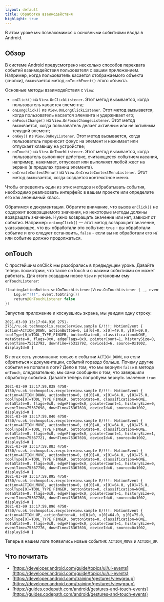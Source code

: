 ```yaml
---
layout: default
title: Обработка взаимодействия
highlight: true
---
```


В этом уроке мы познакомимся с основными событиями ввода в Android.

## Обзор

В системе Android предусмотрено несколько способов перехвата событий взаимодействия пользователя с вашим приложением. Например, когда пользователь касается отображаемого объекта (кнопки), вызывается метод `onTouchEvent()` этого объекта.

Основные методы взаимодействия с `View`:

- `onClick()` из `View.OnClickListener`. Этот метод вызывается, когда пользователь касается элемента;
- `onLongClick()` из `View.OnLongClickListener`. Этот метод вызывается, когда пользователь касается элемента и удерживает его;
- `onFocusChange()` из  `View.OnFocusChangeListener`. Этот метод вызывается, когда пользователь делает активным или не активным текущий элемент;
- `onKey()` из `View.OnKeyListener`. Этот метод вызывается, когда пользователь переносит фокус на элемент и нажимает или отпускает клавишу на устройстве;
- `onTouch()` из `View.OnTouchListener`. Этот метод вызывается, когда пользователь выполняет действие, считающееся событием касания, например, нажимает, отпускает или выполняет любой жест на экране (в пределах границ элемента).
- `onCreateContextMenu()` из `View.OnCreateContextMenuListener`. Этот метод вызывается, когда создается контекстное меню.

 Чтобы определить один из этих методов и обрабатывать события, необходимо реализовать интерфейс в вашем проекте или определите его как анонимный класс. 

 Обратимся к документации. Обратите внимание, что вызов `onClick()` не содержит возвращаемого значения, но некоторые методы должны возвращать значение. Нужно возвращать значение или нет, зависит от события. Например:
`onLongClick()` — этот метод возвращает значение, указывающее, что вы обработали это событие: `true` - вы обработали событие и его следует остановить, `false` -  если вы не обработали его и/или событие должно продолжаться.


## onTouch

С простейшим onClick мы разобрались в предыдущем уроке. Давайте теперь посмотрим, что такое onTouch и с какими событиями он может работать. Для этого создадим новое `View` и установим ему `onTouchListener`:

```kotlin
floatingActionButton.setOnTouchListener(View.OnTouchListener { _, event ->
    Log.e("!!!", event.toString())
    return@OnTouchListener false
})
```

Запустив приложение и коснувшись экрана, мы увидим одну строку:

```log
2021-03-09 13:17:04.916 2751-2751/ru.ok.technopolis.recyclerview.sample E/!!!: MotionEvent { action=ACTION_DOWN, actionButton=0, id[0]=0, x[0]=49.0, y[0]=69.0, toolType[0]=TOOL_TYPE_FINGER, buttonState=0, classification=NONE, metaState=0, flags=0x0, edgeFlags=0x0, pointerCount=1, historySize=0, eventTime=75312792, downTime=75312792, deviceId=6, source=0x1002, displayId=0 }
```

В логах есть упоминание только о событии `ACTION_DOWN`, но если обратиться к документации, событий гораздо больше. Почему другие события не попали в логи? Дело в том, что мы вернули `false` в методе `onTouch`, следовательно, мы сами сообщили о том, что завершили обработку событий. Давайте теперь попробуем вернуть значение `true`:

```log
2021-03-09 13:17:59.838 4750-4750/ru.ok.technopolis.recyclerview.sample E/!!!: MotionEvent { action=ACTION_DOWN, actionButton=0, id[0]=0, x[0]=64.0, y[0]=75.0, toolType[0]=TOOL_TYPE_FINGER, buttonState=0, classification=NONE, metaState=0, flags=0x0, edgeFlags=0x0, pointerCount=1, historySize=0, eventTime=75367698, downTime=75367698, deviceId=6, source=0x1002, displayId=0 }
2021-03-09 13:17:59.840 4750-4750/ru.ok.technopolis.recyclerview.sample E/!!!: MotionEvent { action=ACTION_MOVE, actionButton=0, id[0]=0, x[0]=64.0, y[0]=75.0, toolType[0]=TOOL_TYPE_FINGER, buttonState=0, classification=NONE, metaState=0, flags=0x0, edgeFlags=0x0, pointerCount=1, historySize=1, eventTime=75367721, downTime=75367698, deviceId=6, source=0x1002, displayId=0 }
2021-03-09 13:17:59.883 4750-4750/ru.ok.technopolis.recyclerview.sample E/!!!: MotionEvent { action=ACTION_MOVE, actionButton=0, id[0]=0, x[0]=64.0, y[0]=75.0, toolType[0]=TOOL_TYPE_FINGER, buttonState=0, classification=NONE, metaState=0, flags=0x0, edgeFlags=0x0, pointerCount=1, historySize=0, eventTime=75367750, downTime=75367698, deviceId=6, source=0x1002, displayId=0 }
2021-03-09 13:17:59.895 4750-4750/ru.ok.technopolis.recyclerview.sample E/!!!: MotionEvent { action=ACTION_MOVE, actionButton=0, id[0]=0, x[0]=64.0, y[0]=75.0, toolType[0]=TOOL_TYPE_FINGER, buttonState=0, classification=NONE, metaState=0, flags=0x0, edgeFlags=0x0, pointerCount=1, historySize=0, eventTime=75367768, downTime=75367698, deviceId=6, source=0x1002, displayId=0 }
2021-03-09 13:17:59.896 4750-4750/ru.ok.technopolis.recyclerview.sample E/!!!: MotionEvent { action=ACTION_UP, actionButton=0, id[0]=0, x[0]=64.0, y[0]=75.0, toolType[0]=TOOL_TYPE_FINGER, buttonState=0, classification=NONE, metaState=0, flags=0x0, edgeFlags=0x0, pointerCount=1, historySize=0, eventTime=75367776, downTime=75367698, deviceId=6, source=0x1002, displayId=0 }
```

Теперь в нашем логе появились новые события: `ACTION_MOVE` и `ACTION_UP`.


## Что почитать

- [https://developer.android.com/guide/topics/ui/ui-events](https://developer.android.com/guide/topics/ui/ui-events)
- [https://developer.android.com/training/gestures/viewgroup](https://developer.android.com/training/gestures/viewgroup)
- [https://guides.codepath.com/android/gestures-and-touch-events](https://guides.codepath.com/android/gestures-and-touch-events)